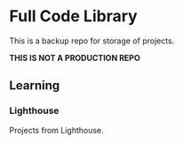 # Full Code Library
This is a backup repo for storage of projects.

**THIS IS NOT A PRODUCTION REPO**

## Learning

### Lighthouse
Projects from Lighthouse.
